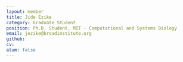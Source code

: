 ```yaml
---
layout: member
title: Jide Ezike
category: Graduate Student
position: Ph.D. Student, MIT - Computational and Systems Biology
email: jezike@broadinstitute.org
github: 
cv:
alum: false
---
```


